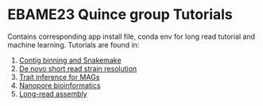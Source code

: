 # EBAME23 Quince group Tutorials
Contains corresponding app install file, conda env for long read tutorial and machine learning. 
Tutorials are found in:
1. [Contig binning and Snakemake](Binning.md)
2. [De novo short read strain resolution](StrainResolution.md)
3. [Trait inference for MAGs](TraitInference.md)
4. [Nanopore bioinformatics](Nanopore.md)
5. [Long-read assembly](LongRead2024.md)

